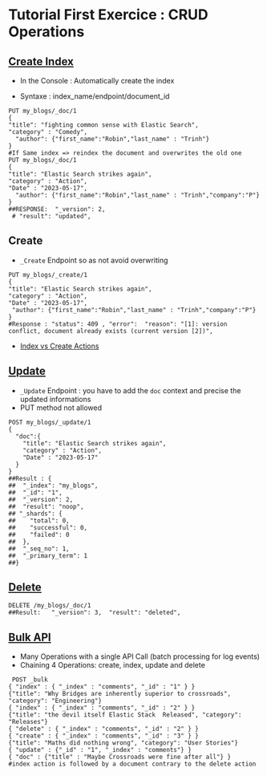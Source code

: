 # Tutorial First Exercice : CRUD Operations

## [Create Index](https://www.elastic.co/guide/en/elasticsearch/reference/current/docs-index_.html)
- In the Console : Automatically create the index

- Syntaxe : index_name/endpoint/document_id
```
PUT my_blogs/_doc/1
{
"title": "fighting common sense with Elastic Search",
"category" : "Comedy",
  "author": {"first_name":"Robin","last_name" : "Trinh"}
}
#If Same index => reindex the document and overwrites the old one
PUT my_blogs/_doc/1
{
"title": "Elastic Search strikes again",
"category" : "Action",
"Date" : "2023-05-17",
  "author": {"first_name":"Robin","last_name" : "Trinh","company":"P"}
}
##RESPONSE:  "_version": 2,
 # "result": "updated",
 ```
 ## Create
 - `_Create` Endpoint so as not avoid overwriting

 ```
PUT my_blogs/_create/1
{
"title": "Elastic Search strikes again",
"category" : "Action",
"Date" : "2023-05-17",
  "author": {"first_name":"Robin","last_name" : "Trinh","company":"P"}
}
#Response : "status": 409 , "error":  "reason": "[1]: version conflict, document already exists (current version [2])",
```

- [Index vs Create Actions](https://stackoverflow.com/questions/34572878/elasticsearch-bulk-api-index-vs-create-update)

## [Update](https://www.elastic.co/guide/en/elasticsearch/reference/current/docs-update.html)

- `_Update` Endpoint : you have to add the `doc` context and precise the updated informations
- PUT method not allowed
```
POST my_blogs/_update/1
{
  "doc":{
    "title": "Elastic Search strikes again",
    "category" : "Action",
    "Date" : "2023-05-17"
  }
}
##Result : {
##  "_index": "my_blogs",
##  "_id": "1",
##  "_version": 2,
##  "result": "noop",
## "_shards": {
##    "total": 0,
##    "successful": 0,
##    "failed": 0
##  },
##  "_seq_no": 1,
##  "_primary_term": 1
##}
```

## [Delete](https://www.elastic.co/guide/en/elasticsearch/reference/current/docs-delete.html)
```
DELETE /my_blogs/_doc/1 
##Result:   "_version": 3,  "result": "deleted",
```
## [Bulk API](https://www.elastic.co/guide/en/elasticsearch/reference/current/docs-bulk.html) 
- Many Operations with a single API Call (batch processing for log events)
- Chaining 4 Operations: create, index, update and delete
```
 POST _bulk
{ "index" : { "_index" : "comments", "_id" : "1" } }
{"title": "Why Bridges are inherently superior to crossroads", "category": "Engineering"}
{ "index" : { "_index" : "comments", "_id" : "2" } }
{"title": "the devil itself Elastic Stack  Released", "category": "Releases"}
{ "delete" : { "_index" : "comments", "_id" : "2" } }
{ "create" : { "_index" : "comments", "_id" : "3" } }
{"title": "Maths did nothing wrong", "category": "User Stories"}
{ "update" : {"_id" : "1", "_index" : "comments"} }
{ "doc" : {"title" : "Maybe Crossroads were fine after all"} }
#index action is followed by a document contrary to the delete action
 ```
